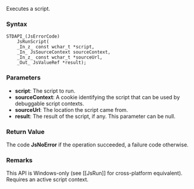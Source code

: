 Executes a script. 
### Syntax 
```
STDAPI_(JsErrorCode)
    JsRunScript(
    _In_z_ const wchar_t *script,
    _In_ JsSourceContext sourceContext,
    _In_z_ const wchar_t *sourceUrl,
    _Out_ JsValueRef *result);
```
### Parameters 
* __script__: The script to run.
* __sourceContext__:  A cookie identifying the script that can be used by debuggable script contexts.
* __sourceUrl__: The location the script came from.
* __result__: The result of the script, if any. This parameter can be null.

### Return Value 
The code **JsNoError** if the operation succeeded, a failure code otherwise.

### Remarks 
This API is Windows-only (see [[JsRun]] for cross-platform equivalent).
Requires an active script context.
